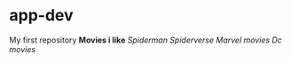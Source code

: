 # app-dev
My first repository
**Movies i like**
	*Spiderman Spiderverse*
 	*Marvel movies*
  	*Dc movies*
  

